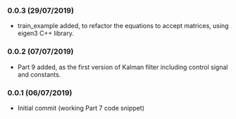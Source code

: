 ### 0.0.3 (29/07/2019)
- train_example added, to refactor the equations to accept matrices, using eigen3 C++ library.

### 0.0.2 (07/07/2019)
- Part 9 added, as the first version of Kalman filter including control signal and constants.

### 0.0.1 (06/07/2019)
- Initial commit (working Part 7 code snippet)